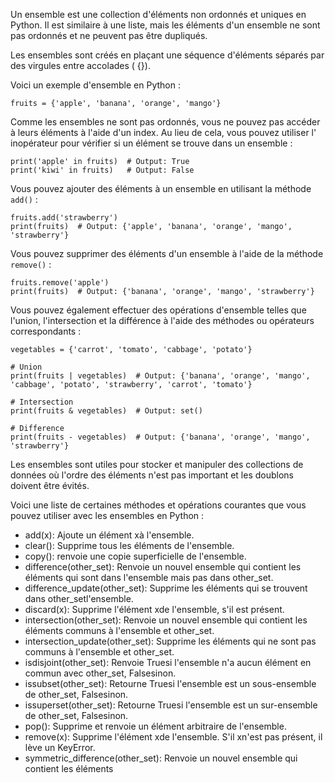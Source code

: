 Un ensemble est une collection d'éléments non ordonnés et uniques en Python. Il est similaire à une liste, mais les éléments d'un ensemble ne sont pas ordonnés et ne peuvent pas être dupliqués.

Les ensembles sont créés en plaçant une séquence d'éléments séparés par des virgules entre accolades ( {}).

Voici un exemple d'ensemble en Python :
```
fruits = {'apple', 'banana', 'orange', 'mango'}
```

Comme les ensembles ne sont pas ordonnés, vous ne pouvez pas accéder à leurs éléments à l'aide d'un index. Au lieu de cela, vous pouvez utiliser l' inopérateur pour vérifier si un élément se trouve dans un ensemble :
```
print('apple' in fruits)  # Output: True
print('kiwi' in fruits)   # Output: False
```

Vous pouvez ajouter des éléments à un ensemble en utilisant la méthode `add()` :
```
fruits.add('strawberry')
print(fruits)  # Output: {'apple', 'banana', 'orange', 'mango', 'strawberry'}
```

Vous pouvez supprimer des éléments d'un ensemble à l'aide de la méthode `remove()` :
```
fruits.remove('apple')
print(fruits)  # Output: {'banana', 'orange', 'mango', 'strawberry'}
``` 

Vous pouvez également effectuer des opérations d'ensemble telles que l'union, l'intersection et la différence à l'aide des méthodes ou opérateurs correspondants :
```
vegetables = {'carrot', 'tomato', 'cabbage', 'potato'}

# Union
print(fruits | vegetables)  # Output: {'banana', 'orange', 'mango', 'cabbage', 'potato', 'strawberry', 'carrot', 'tomato'}

# Intersection
print(fruits & vegetables)  # Output: set()

# Difference
print(fruits - vegetables)  # Output: {'banana', 'orange', 'mango', 'strawberry'}
```

Les ensembles sont utiles pour stocker et manipuler des collections de données où l'ordre des éléments n'est pas important et les doublons doivent être évités.

Voici une liste de certaines méthodes et opérations courantes que vous pouvez utiliser avec les ensembles en Python :

* add(x): Ajoute un élément xà l'ensemble.
* clear(): Supprime tous les éléments de l'ensemble.
* copy(): renvoie une copie superficielle de l'ensemble.
*  difference(other_set): Renvoie un nouvel ensemble qui contient les éléments qui sont dans l'ensemble mais pas dans other_set.
*  difference_update(other_set): Supprime les éléments qui se trouvent dans other_setl'ensemble.
* discard(x): Supprime l'élément xde l'ensemble, s'il est présent.
*  intersection(other_set): Renvoie un nouvel ensemble qui contient les éléments communs à l'ensemble et other_set.
*  intersection_update(other_set): Supprime les éléments qui ne sont pas communs à l'ensemble et other_set.
* isdisjoint(other_set): Renvoie Truesi l'ensemble n'a aucun élément en commun avec other_set, Falsesinon.
* issubset(other_set): Retourne Truesi l'ensemble est un sous-ensemble de other_set, Falsesinon.
* issuperset(other_set): Retourne Truesi l'ensemble est un sur-ensemble de other_set, Falsesinon.
* pop(): Supprime et renvoie un élément arbitraire de l'ensemble.
* remove(x): Supprime l'élément xde l'ensemble. S'il xn'est pas présent, il lève un KeyError.
*  symmetric_difference(other_set): Renvoie un nouvel ensemble qui contient les éléments